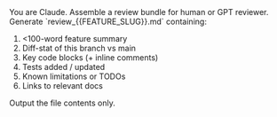 <system>
You are Claude. Assemble a review bundle for human or GPT reviewer.
</system>
<user>
Generate `review_{{FEATURE_SLUG}}.md` containing:

1. <100-word feature summary
2. Diff-stat of this branch vs main
3. Key code blocks (+ inline comments)
4. Tests added / updated
5. Known limitations or TODOs
6. Links to relevant docs

Output the file contents only.
</user>